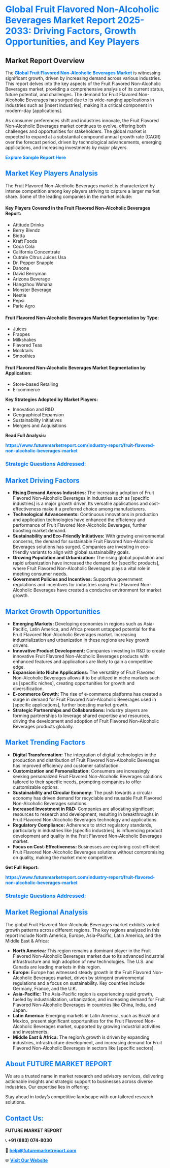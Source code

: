 <h1 style="color: #007BFF;">Global Fruit Flavored Non-Alcoholic Beverages Market Report 2025-2033: Driving Factors, Growth Opportunities, and Key Players</h1>

<section id="overview">
<h2>Market Report Overview</h2>
<p>The <a href="https://www.futuremarketreport.com/industry-report/fruit-flavored-non-alcoholic-beverages-market" style="color: #007BFF; text-decoration: none;"><strong>Global Fruit Flavored Non-Alcoholic Beverages Market</strong></a> is witnessing significant growth, driven by increasing demand across various industries. This report delves into the key aspects of the Fruit Flavored Non-Alcoholic Beverages market, providing a comprehensive analysis of its current status, future potential, and challenges. The demand for Fruit Flavored Non-Alcoholic Beverages has surged due to its wide-ranging applications in industries such as [insert industries], making it a critical component in modern-day [applications].</p>
<p>As consumer preferences shift and industries innovate, the Fruit Flavored Non-Alcoholic Beverages market continues to evolve, offering both challenges and opportunities for stakeholders. The global market is expected to expand at a substantial compound annual growth rate (CAGR) over the forecast period, driven by technological advancements, emerging applications, and increasing investments by major players.</p>
</section>

<section id="overview">
<p><a href="https://www.futuremarketreport.com/request-sample/reportId=61697" style="color: #007BFF; text-decoration: none;"><strong>Explore Sample Report Here</strong></a></p>
</section>

<section id="key-players">
<h2 style="color: #007BFF;">Market Key Players Analysis</h2>
<p>The Fruit Flavored Non-Alcoholic Beverages market is characterized by intense competition among key players striving to capture a larger market share. Some of the leading companies in the market include:</p>
<h4>Key Players Covered in the Fruit Flavored Non-Alcoholic Beverages Report:</h4>
<ul><li>Attitude Drinks</li><li>Berry Blendz</li><li>Biotta</li><li>Kraft Foods</li><li>Coca Cola</li><li>California Concentrate</li><li>Cutrale Citrus Juices Usa</li><li>Dr. Pepper Snapple</li><li>Danone</li><li>David Berryman</li><li>Arizona Beverage</li><li>Hangzhou Wahaha</li><li>Monster Beverage</li><li>Nestle</li><li>Pepsi</li><li>Parle Agro</li></ul>
<h4>Fruit Flavored Non-Alcoholic Beverages Market Segmentation by Type:</h4>
<ul><li>Juices</li><li>Frappes</li><li>Milkshakes</li><li>Flavored Teas</li><li>Mocktails</li><li>Smoothies</li></ul>

<h4>Fruit Flavored Non-Alcoholic Beverages Market Segmentation by Application:</h4>
<ul><li>Store-based Retailing</li><li>E-commerce</li></ul>
<p><strong>Key Strategies Adopted by Market Players:</strong></p>
<ul>
<li>Innovation and R&D</li>
<li>Geographical Expansion</li>
<li>Sustainability Initiatives</li>
<li>Mergers and Acquisitions</li>
</ul>
</section>

<section>
<p><strong>Read Full Analysis: </strong></p><a href="https://www.futuremarketreport.com/industry-report/fruit-flavored-non-alcoholic-beverages-market" style="color: #007BFF; text-decoration: none;"><strong>https://www.futuremarketreport.com/industry-report/fruit-flavored-non-alcoholic-beverages-market</strong></a>
<h3 style="color: #007BFF;">Strategic Questions Addressed:</h3>
</section>

<section id="driving-factors">
<h2 style="color: #007BFF;">Market Driving Factors</h2>
<ul>
<li><strong>Rising Demand Across Industries:</strong> The increasing adoption of Fruit Flavored Non-Alcoholic Beverages in industries such as [specific industries] is a major growth driver. Its versatile applications and cost-effectiveness make it a preferred choice among manufacturers.</li>
<li><strong>Technological Advancements:</strong> Continuous innovations in production and application technologies have enhanced the efficiency and performance of Fruit Flavored Non-Alcoholic Beverages, further boosting market demand.</li>
<li><strong>Sustainability and Eco-Friendly Initiatives:</strong> With growing environmental concerns, the demand for sustainable Fruit Flavored Non-Alcoholic Beverages solutions has surged. Companies are investing in eco-friendly variants to align with global sustainability goals.</li>
<li><strong>Growing Population and Urbanization:</strong> The rising global population and rapid urbanization have increased the demand for [specific products], where Fruit Flavored Non-Alcoholic Beverages plays a vital role in meeting consumer needs.</li>
<li><strong>Government Policies and Incentives:</strong> Supportive government regulations and incentives for industries using Fruit Flavored Non-Alcoholic Beverages have created a conducive environment for market growth.</li>
</ul>
</section>

<section id="growth-opportunities">
<h2 style="color: #007BFF;">Market Growth Opportunities</h2>
<ul>
<li><strong>Emerging Markets:</strong> Developing economies in regions such as Asia-Pacific, Latin America, and Africa present untapped potential for the Fruit Flavored Non-Alcoholic Beverages market. Increasing industrialization and urbanization in these regions are key growth drivers.</li>
<li><strong>Innovative Product Development:</strong> Companies investing in R&D to create innovative Fruit Flavored Non-Alcoholic Beverages products with enhanced features and applications are likely to gain a competitive edge.</li>
<li><strong>Expansion into Niche Applications:</strong> The versatility of Fruit Flavored Non-Alcoholic Beverages allows it to be utilized in niche markets such as [specific niches], creating opportunities for growth and diversification.</li>
<li><strong>E-commerce Growth:</strong> The rise of e-commerce platforms has created a surge in demand for Fruit Flavored Non-Alcoholic Beverages used in [specific applications], further boosting market growth.</li>
<li><strong>Strategic Partnerships and Collaborations:</strong> Industry players are forming partnerships to leverage shared expertise and resources, driving the development and adoption of Fruit Flavored Non-Alcoholic Beverages products globally.</li>
</ul>
</section>

<section id="trending-factors">
<h2 style="color: #007BFF;">Market Trending Factors</h2>
<ul>
<li><strong>Digital Transformation:</strong> The integration of digital technologies in the production and distribution of Fruit Flavored Non-Alcoholic Beverages has improved efficiency and customer satisfaction.</li>
<li><strong>Customization and Personalization:</strong> Consumers are increasingly seeking personalized Fruit Flavored Non-Alcoholic Beverages solutions tailored to their specific needs, prompting companies to offer customizable options.</li>
<li><strong>Sustainability and Circular Economy:</strong> The push towards a circular economy has driven demand for recyclable and reusable Fruit Flavored Non-Alcoholic Beverages solutions.</li>
<li><strong>Increased Investment in R&D:</strong> Companies are allocating significant resources to research and development, resulting in breakthroughs in Fruit Flavored Non-Alcoholic Beverages technology and applications.</li>
<li><strong>Regulatory Compliance:</strong> Adherence to strict regulatory standards, particularly in industries like [specific industries], is influencing product development and quality in the Fruit Flavored Non-Alcoholic Beverages market.</li>
<li><strong>Focus on Cost-Effectiveness:</strong> Businesses are exploring cost-efficient Fruit Flavored Non-Alcoholic Beverages solutions without compromising on quality, making the market more competitive.</li>
</ul>
</section>

<section>
<p><strong>Get Full Report: </strong></p><a href="https://www.futuremarketreport.com/industry-report/fruit-flavored-non-alcoholic-beverages-market" style="color: #007BFF; text-decoration: none;"><strong>https://www.futuremarketreport.com/industry-report/fruit-flavored-non-alcoholic-beverages-market</strong></a>
<h3 style="color: #007BFF;">Strategic Questions Addressed:</h3>
</section>


<section id="regional-analysis">
<h2 style="color: #007BFF;">Market Regional Analysis</h2>
<p>The global Fruit Flavored Non-Alcoholic Beverages market exhibits varied growth patterns across different regions. The key regions analyzed in this report include North America, Europe, Asia-Pacific, Latin America, and the Middle East & Africa:</p>
<ul>
<li><strong>North America:</strong> This region remains a dominant player in the Fruit Flavored Non-Alcoholic Beverages market due to its advanced industrial infrastructure and high adoption of new technologies. The U.S. and Canada are leading markets in this region.</li>
<li><strong>Europe:</strong> Europe has witnessed steady growth in the Fruit Flavored Non-Alcoholic Beverages market, driven by stringent environmental regulations and a focus on sustainability. Key countries include Germany, France, and the U.K.</li>
<li><strong>Asia-Pacific:</strong> The Asia-Pacific region is experiencing rapid growth, fueled by industrialization, urbanization, and increasing demand for Fruit Flavored Non-Alcoholic Beverages in countries like China, India, and Japan.</li>
<li><strong>Latin America:</strong> Emerging markets in Latin America, such as Brazil and Mexico, present significant opportunities for the Fruit Flavored Non-Alcoholic Beverages market, supported by growing industrial activities and investments.</li>
<li><strong>Middle East & Africa:</strong> The region’s growth is driven by expanding industries, infrastructure development, and increasing demand for Fruit Flavored Non-Alcoholic Beverages in sectors like [specific sectors].</li>
</ul>
</section>

<footer>
<h2 style="color: #007BFF;">About FUTURE MARKET REPORT</h2>
<p>We are a trusted name in market research and advisory services, delivering actionable insights and strategic support to businesses across diverse industries. Our expertise lies in offering:</p>

<p>Stay ahead in today’s competitive landscape with our tailored research solutions.</p>

<h2 style="color: #007BFF;">Contact Us:</h2>
<p><strong>FUTURE MARKET REPORT</strong></p>
<p>📞 <strong>+91 (883) 074-8030</strong></p>
<p>📧 <strong><a href="mailto:help@futuremarketreport.com" style="color: #007BFF;">help@futuremarketreport.com</a></strong></p>
<p>🌐 <strong><a href="https://www.futuremarketreport.com/" style="color: #007BFF;">Visit Our Website</a></strong></p>
</footer>